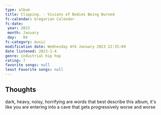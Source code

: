 ```yaml
---
type: album 
title: Clipping. - Visions of Bodies Being Burned
fc-calendar: Gregorian Calendar
fc-date: 
 year: 2023
 month: January
 day:   04
fc-category: music
modification date: Wednesday 4th January 2023 22:35:09
date listened: 2023-1-4  
genre: industrial hip hop
rating: 7
favorite songs: null
least Favorite songs: null
---
```

## Thoughts

dark, heavy, noisy, horrifying are words that best describe this album, it's like you are entering into a cave that gets progressively worse and worse 
